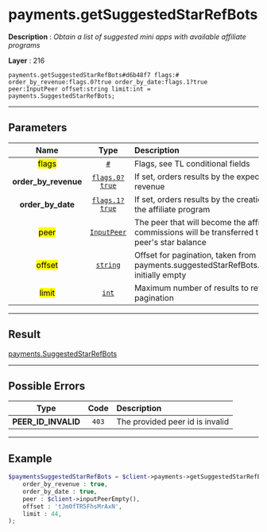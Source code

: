 # payments.getSuggestedStarRefBots

**Description** : *Obtain a list of suggested mini apps with available affiliate programs*

**Layer** : 216

```tl
payments.getSuggestedStarRefBots#d6b48f7 flags:# order_by_revenue:flags.0?true order_by_date:flags.1?true peer:InputPeer offset:string limit:int = payments.SuggestedStarRefBots;
```

---

## Parameters

| Name | Type | Description |
| :---: | :---: | :--- |
| <mark>flags</mark> | [`#`](type/#) | Flags, see TL conditional fields |
| **order_by_revenue** | [`flags.0?true`](type/true) | If set, orders results by the expected revenue |
| **order_by_date** | [`flags.1?true`](type/true) | If set, orders results by the creation date of the affiliate program |
| <mark>peer</mark> | [`InputPeer`](type/InputPeer) | The peer that will become the affiliate: star commissions will be transferred to this peer's star balance |
| <mark>offset</mark> | [`string`](type/string) | Offset for pagination, taken from payments.suggestedStarRefBots.next_offset, initially empty |
| <mark>limit</mark> | [`int`](type/int) | Maximum number of results to return, see pagination |

---

## Result

[payments.SuggestedStarRefBots](type/payments.SuggestedStarRefBots)

---

## Possible Errors

| Type | Code | Description |
| :---: | :---: | :--- |
| **PEER_ID_INVALID** | `403` | The provided peer id is invalid |

---

## Example

```php
$paymentsSuggestedStarRefBots = $client->payments->getSuggestedStarRefBots(
	order_by_revenue : true,
	order_by_date : true,
	peer : $client->inputPeerEmpty(),
	offset : 'tJm0fTR5FhsMrAxN',
	limit : 44,
);
```